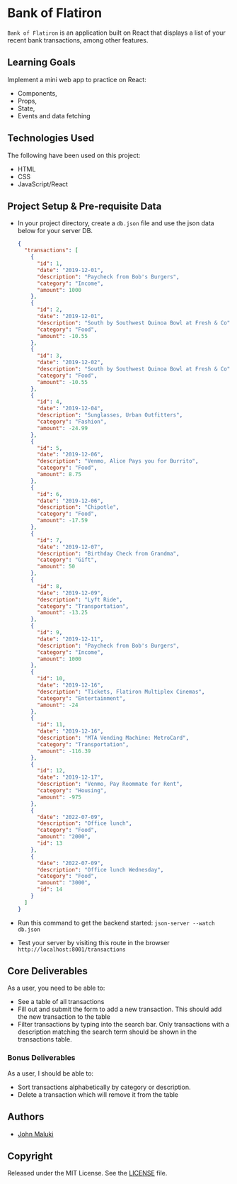 # Bank of Flatiron

`Bank of Flatiron` is an application built on React that displays a list of your recent bank transactions, among other features.

## Learning Goals

Implement a mini web app to practice on React:

- Components,
- Props,
- State,
- Events and data fetching

## Technologies Used

The following have been used on this project:

- HTML
- CSS
- JavaScript/React

## Project Setup & Pre-requisite Data

- In your project directory, create a `db.json` file and use the json data below for your server DB.

  ```json
  {
    "transactions": [
      {
        "id": 1,
        "date": "2019-12-01",
        "description": "Paycheck from Bob's Burgers",
        "category": "Income",
        "amount": 1000
      },
      {
        "id": 2,
        "date": "2019-12-01",
        "description": "South by Southwest Quinoa Bowl at Fresh & Co",
        "category": "Food",
        "amount": -10.55
      },
      {
        "id": 3,
        "date": "2019-12-02",
        "description": "South by Southwest Quinoa Bowl at Fresh & Co",
        "category": "Food",
        "amount": -10.55
      },
      {
        "id": 4,
        "date": "2019-12-04",
        "description": "Sunglasses, Urban Outfitters",
        "category": "Fashion",
        "amount": -24.99
      },
      {
        "id": 5,
        "date": "2019-12-06",
        "description": "Venmo, Alice Pays you for Burrito",
        "category": "Food",
        "amount": 8.75
      },
      {
        "id": 6,
        "date": "2019-12-06",
        "description": "Chipotle",
        "category": "Food",
        "amount": -17.59
      },
      {
        "id": 7,
        "date": "2019-12-07",
        "description": "Birthday Check from Grandma",
        "category": "Gift",
        "amount": 50
      },
      {
        "id": 8,
        "date": "2019-12-09",
        "description": "Lyft Ride",
        "category": "Transportation",
        "amount": -13.25
      },
      {
        "id": 9,
        "date": "2019-12-11",
        "description": "Paycheck from Bob's Burgers",
        "category": "Income",
        "amount": 1000
      },
      {
        "id": 10,
        "date": "2019-12-16",
        "description": "Tickets, Flatiron Multiplex Cinemas",
        "category": "Entertainment",
        "amount": -24
      },
      {
        "id": 11,
        "date": "2019-12-16",
        "description": "MTA Vending Machine: MetroCard",
        "category": "Transportation",
        "amount": -116.39
      },
      {
        "id": 12,
        "date": "2019-12-17",
        "description": "Venmo, Pay Roommate for Rent",
        "category": "Housing",
        "amount": -975
      },
      {
        "date": "2022-07-09",
        "description": "Office lunch",
        "category": "Food",
        "amount": "2000",
        "id": 13
      },
      {
        "date": "2022-07-09",
        "description": "Office lunch Wednesday",
        "category": "Food",
        "amount": "3000",
        "id": 14
      }
    ]
  }
  ```

- Run this command to get the backend started: `json-server --watch db.json`
- Test your server by visiting this route in the browser
  `http://localhost:8001/transactions`

## Core Deliverables

As a user, you need to be able to:

- See a table of all transactions
- Fill out and submit the form to add a new transaction. This should add the new transaction to the table
- Filter transactions by typing into the search bar. Only transactions with a description matching the search term should be shown in the transactions table.

### Bonus Deliverables

As a user, I should be able to:

- Sort transactions alphabetically by category or description.
- Delete a transaction which will remove it from the table

## Authors

- [John Maluki](https://github.com/john-maluki)

## Copyright

Released under the MIT License. See the [LICENSE](https://github.com/john-maluki/bank-of-flatiron/blob/main/LICENSE) file.
